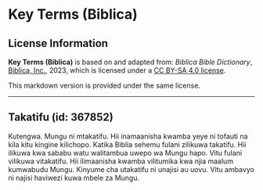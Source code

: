 # Key Terms (Biblica)

## License Information

**Key Terms (Biblica)** is based on and adapted from: _Biblica Bible Dictionary_, [Biblica, Inc.](https://www.biblica.com/), 2023, which is licensed under a [CC BY-SA 4.0 license](https://creativecommons.org/licenses/by-sa/4.0/legalcode.en).

This markdown version is provided under the same license.



--------------------------------

## Takatifu (id: 367852)

Kutengwa. Mungu ni mtakatifu. Hii inamaanisha kwamba yeye ni tofauti na kila kitu kingine kilichopo. Katika Biblia sehemu fulani zilikuwa takatifu. Hii ilikuwa kwa sababu watu walitambua uwepo wa Mungu hapo. Vitu fulani vilikuwa vitakatifu. Hii ilimaanisha kwamba vilitumika kwa njia maalum kumwabudu Mungu. Kinyume cha utakatifu ni unajisi au uovu. Vitu ambavyo ni najisi haviwezi kuwa mbele za Mungu.


